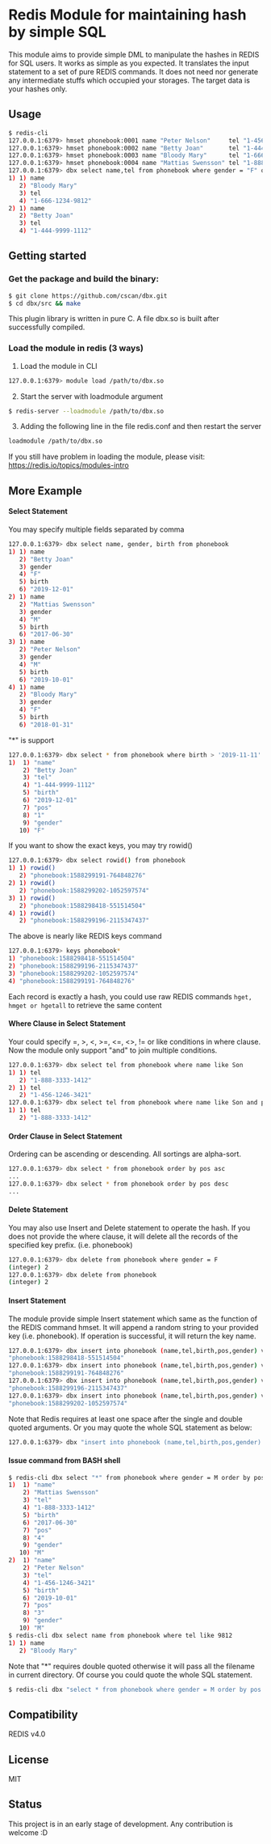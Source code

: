 # Redis Module for maintaining hash by simple SQL

This module aims to provide simple DML to manipulate the hashes in REDIS for SQL users. It works as simple as you expected. It translates the input statement to a set of pure REDIS commands. It does not need nor generate any intermediate stuffs which occupied your storages. The target data is your hashes only.

## Usage
```bash
$ redis-cli
127.0.0.1:6379> hmset phonebook:0001 name "Peter Nelson"     tel "1-456-1246-3421" birth "2019-10-01" pos 3 gender "M"
127.0.0.1:6379> hmset phonebook:0002 name "Betty Joan"       tel "1-444-9999-1112" birth "2019-12-01" pos 1 gender "F"
127.0.0.1:6379> hmset phonebook:0003 name "Bloody Mary"      tel "1-666-1234-9812" birth "2018-01-31" pos 2 gender "F"
127.0.0.1:6379> hmset phonebook:0004 name "Mattias Swensson" tel "1-888-3333-1412" birth "2017-06-30" pos 4 gender "M"
127.0.0.1:6379> dbx select name,tel from phonebook where gender = "F" order by pos desc
1) 1) name
   2) "Bloody Mary"
   3) tel
   4) "1-666-1234-9812"
2) 1) name
   2) "Betty Joan"
   3) tel
   4) "1-444-9999-1112"
```

## Getting started

### Get the package and build the binary:
```bash
$ git clone https://github.com/cscan/dbx.git
$ cd dbx/src && make
```

This plugin library is written in pure C. A file dbx.so is built after successfully compiled.

### Load the module in redis (3 ways)

1. Load the module in CLI
```bash
127.0.0.1:6379> module load /path/to/dbx.so
```

2. Start the server with loadmodule argument
```bash
$ redis-server --loadmodule /path/to/dbx.so
```

3. Adding the following line in the file redis.conf and then restart the server
```bash
loadmodule /path/to/dbx.so
```

If you still have problem in loading the module, please visit: https://redis.io/topics/modules-intro

## More Example

#### Select Statement
You may specify multiple fields separated by comma
```bash
127.0.0.1:6379> dbx select name, gender, birth from phonebook
1) 1) name
   2) "Betty Joan"
   3) gender
   4) "F"
   5) birth
   6) "2019-12-01"
2) 1) name
   2) "Mattias Swensson"
   3) gender
   4) "M"
   5) birth
   6) "2017-06-30"
3) 1) name
   2) "Peter Nelson"
   3) gender
   4) "M"
   5) birth
   6) "2019-10-01"
4) 1) name
   2) "Bloody Mary"
   3) gender
   4) "F"
   5) birth
   6) "2018-01-31"
```

"*" is support
```bash
127.0.0.1:6379> dbx select * from phonebook where birth > '2019-11-11'
1)  1) "name"
    2) "Betty Joan"
    3) "tel"
    4) "1-444-9999-1112"
    5) "birth"
    6) "2019-12-01"
    7) "pos"
    8) "1"
    9) "gender"
   10) "F"
```

If you want to show the exact keys, you may try rowid()
```bash
127.0.0.1:6379> dbx select rowid() from phonebook
1) 1) rowid()
   2) "phonebook:1588299191-764848276"
2) 1) rowid()
   2) "phonebook:1588299202-1052597574"
3) 1) rowid()
   2) "phonebook:1588298418-551514504"
4) 1) rowid()
   2) "phonebook:1588299196-2115347437"
```

The above is nearly like REDIS keys command
```bash
127.0.0.1:6379> keys phonebook*
1) "phonebook:1588298418-551514504"
2) "phonebook:1588299196-2115347437"
3) "phonebook:1588299202-1052597574"
4) "phonebook:1588299191-764848276"
```

Each record is exactly a hash, you could use raw REDIS commands ``hget, hmget or hgetall`` to retrieve the same content

#### Where Clause in Select Statement
Your could specify =, >, <, >=, <=, <>, != or like conditions in where clause. Now the module only support "and" to join multiple conditions.
```bash
127.0.0.1:6379> dbx select tel from phonebook where name like Son
1) 1) tel
   2) "1-888-3333-1412"
2) 1) tel
   2) "1-456-1246-3421"
127.0.0.1:6379> dbx select tel from phonebook where name like Son and pos = 4
1) 1) tel
   2) "1-888-3333-1412"
```

#### Order Clause in Select Statement
Ordering can be ascending or descending. All sortings are alpha-sort.
```bash
127.0.0.1:6379> dbx select * from phonebook order by pos asc
...
127.0.0.1:6379> dbx select * from phonebook order by pos desc
...
```

#### Delete Statement
You may also use Insert and Delete statement to operate the hash. If you does not provide the where clause, it will delete all the records of the specified key prefix. (i.e. phonebook)
```bash
127.0.0.1:6379> dbx delete from phonebook where gender = F
(integer) 2
127.0.0.1:6379> dbx delete from phonebook
(integer) 2
```

#### Insert Statement
The module provide simple Insert statement which same as the function of the REDIS command hmset. It will append a random string to your provided key (i.e. phonebook). If operation is successful, it will return the key name.
```bash
127.0.0.1:6379> dbx insert into phonebook (name,tel,birth,pos,gender) values ('Peter Nelson'     ,1-456-1246-3421, 2019-10-01, 3, M)
"phonebook:1588298418-551514504"
127.0.0.1:6379> dbx insert into phonebook (name,tel,birth,pos,gender) values ('Betty Joan'       ,1-444-9999-1112, 2019-12-01, 1, F)
"phonebook:1588299191-764848276"
127.0.0.1:6379> dbx insert into phonebook (name,tel,birth,pos,gender) values ('Bloody Mary'      ,1-666-1234-9812, 2018-01-31, 2, F)
"phonebook:1588299196-2115347437"
127.0.0.1:6379> dbx insert into phonebook (name,tel,birth,pos,gender) values ('Mattias Swensson' ,1-888-3333-1412, 2017-06-30, 4, M)
"phonebook:1588299202-1052597574"
```
Note that Redis requires at least one space after the single and double quoted arguments.
Or you may quote the whole SQL statement as below:
```bash
127.0.0.1:6379> dbx "insert into phonebook (name,tel,birth,pos,gender) values ('Peter Nelson','1-456-1246-3421','2019-10-01',3, 'M')"
```

#### Issue command from BASH shell
```bash
$ redis-cli dbx select "*" from phonebook where gender = M order by pos desc
1)  1) "name"
    2) "Mattias Swensson"
    3) "tel"
    4) "1-888-3333-1412"
    5) "birth"
    6) "2017-06-30"
    7) "pos"
    8) "4"
    9) "gender"
   10) "M"
2)  1) "name"
    2) "Peter Nelson"
    3) "tel"
    4) "1-456-1246-3421"
    5) "birth"
    6) "2019-10-01"
    7) "pos"
    8) "3"
    9) "gender"
   10) "M"
$ redis-cli dbx select name from phonebook where tel like 9812
1) 1) name
   2) "Bloody Mary"
```
Note that "*" requires double quoted otherwise it will pass all the filename in current directory. Of course you could quote the whole SQL statement.
```bash
$ redis-cli dbx "select * from phonebook where gender = M order by pos desc"
```

## Compatibility
REDIS v4.0

## License
MIT

## Status
This project is in an early stage of development. Any contribution is welcome :D
